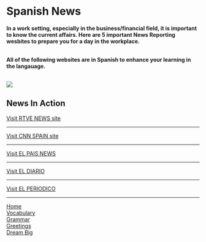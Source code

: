 <h1>Spanish News</h1>
<p>
<strong> In a work setting, especially in the business/financial field, it is important to know the current affairs. Here are 5 important News Reporting wesbites to prepare you for a day in the workplace.
 
<br> All of the following websites are in Spanish to enhance your learning in the langauage. </strong>
</p>
<br>
<img src="https://i.ebayimg.com/images/g/xg0AAMXQCndRiL4l/s-l300.jpg">

<h2>News In Action</h2>

 <a href="http://www.rtve.es/"> Visit RTVE NEWS site</a>
 <hr>
 <a href="https://cnnespanol.cnn.com///"> Visit CNN SPAIN  site</a>
  <hr>
 <a href="https://elpais.com///"> Visit EL PAIS NEWS </a>
  <hr> 
 <a href="https://www.eldiario.es/"> Visit EL DIARIO </a>
   <hr>
 <a href="https://www.elperiodico.com/es////"> Visit EL PERIODICO </a>
   <hr>
 
 
<p><a href="index.html">Home</a><br />
 <a href="page2.html">Vocabulary</a><br />
 <a href="page3.html">Grammar</a><br />
<a href="page4.html">Greetings</a><br />
<a href="page6.html">Dream Big</a></p>
